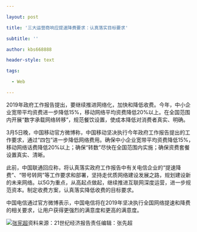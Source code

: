 ---
layout: post
title: '三大运营商响应提速降费要求：认真落实目标要求'
subtitle: ''
author: kbs668888
header-style: text
tags:
  - Web
---
2019年政府工作报告提出，要继续推进网络化，加快和降低收费。今年，中小企业宽带平均资费进一步降低15%，移动网络平均资费降低20%以上。在全国范围内开展“数字承载网络转移”，规范餐饮设置，使成本降低对消费者真实、明确。

3月5日晚，中国移动官方微博称，中国移动坚决执行今年政府工作报告提出的工作要求，通过“四包”进一步降低网络费用。确保中小企业宽带平均资费降低15%，移动网络话费降低20%以上；确保“转数”尽快在全国范围内实施；确保资费套餐设置真实、清晰。

此前，中国联通回应称，将认真落实政府工作报告中有关电信企业的“提速降费”、“带号转网”等工作要求和部署，坚持走优质网络建设发展之路，规划建设新的未来网络。以5G为重点，从高起点做起，继续推进互联网深度运营，进一步规范资本。制定收费方案，认真落实降低收费的目标要求。

中国电信通过官方微博表示，中国电信将在2019年坚决执行全国网络提速和降费的相关要求，让用户获得更强烈的满意度和更高的满意度。

[![张宪超](http://img1.cache.netease.com/cnews/css13/img/end_news.png)](http://news.163.com/)资料来源：21世纪经济报告责任编辑：张先超


